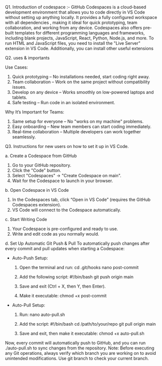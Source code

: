 Q1. Introduction of codespace :- 
GitHub Codespaces is a cloud-based development environment that allows you to code directly in VS Code without setting up anything locally. 
It provides a fully configured workspace with all dependencies , making it ideal for quick prototyping, team collaboration, and working from any device. 
Codespaces also offers pre-built templates for different programming languages and frameworks, including blank projects, JavaScript, React, Python, Node.js, and more.
To run HTML and JavaScript files, you need to install the "Live Server" extension in VS Code. Additionally, you can install other useful extensions

Q2. uses & importants 

Use Cases:
1. Quick prototyping – No installations needed, start coding right away.
2. Team collaboration – Work on the same project without compatibility issues.
3. Develop on any device – Works smoothly on low-powered laptops and tablets.
4. Safe testing – Run code in an isolated environment.

Why It’s Important for Teams:
1. Same setup for everyone – No "works on my machine" problems.
2. Easy onboarding – New team members can start coding immediately.
3. Real-time collaboration – Multiple developers can work together seamlessly.

Q3. Instructions for new users on how to set it up in VS Code.

a. Create a Codespace from GitHub
  1. Go to your GitHub repository.
  2. Click the "Code" button.
  3. Select "Codespaces" → "Create Codespace on main".
  4. Wait for the Codespace to launch in your browser.

b. Open Codespace in VS Code
  1. In the Codespaces tab, click “Open in VS Code” (requires the GitHub Codespaces extension).
  2. VS Code will connect to the Codespace automatically.

c. Start Writing Code
  1. Your Codespace is pre-configured and ready to use.
  2. Write and edit code as you normally would.

d. Set Up Automatic Git Push & Pull
  To automatically push changes after every commit and pull updates when starting a Codespace:

- Auto-Push Setup:
    1. Open the terminal and run:
              cd .git/hooks
              nano post-commit
    2. Add the following script:
            #!/bin/bash
            git push origin main
       
    3. Save and exit (Ctrl + X, then Y, then Enter).
 
    4. Make it executable:
           chmod +x post-commit

- Auto-Pull Setup:
    1. Run:
         nano auto-pull.sh
       
    2. Add the script:
          #!/bin/bash
          cd /path/to/your/repo
          git pull origin main

    3. Save and exit, then make it executable:
           chmod +x auto-pull.sh

Now, every commit will automatically push to GitHub, and you can run ./auto-pull.sh to sync changes from the repository.
Note: Before executing any Git operations, always verify which branch you are working on to avoid unintended modifications. 
Use git branch to check your current branch.
